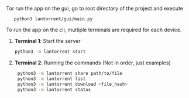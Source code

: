 Tor run the app on the gui, go to root directory of the project and execute
```
   python3 lantorrent/gui/main.py
```

To run the app on the cli, multiple terminals are required for each device.

1. **Terminal 1**: Start the server
   ```bash
   python3 -m lantorrent start
   ```

2. **Terminal 2**: Running the commands (Not in order, just examples)
   ```bash
    python3 -m lantorrent share path/to/file
    python3 -m lantorrent list
    python3 -m lantorrent download <file_hash>
    python3 -m lantorrent status
    ```
